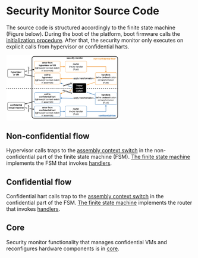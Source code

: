 # Security Monitor Source Code
The source code is structured accordingly to the finite state machine (Figure below). During the boot of the platform, boot firmware calls the [initialization procedure](core/initialization). After that, the security monitor only executes on explicit calls from hypervisor or confidential harts.

<img src="../../.github/fsm.png" align="center" width="60%"> 

## Non-confidential flow
Hypervisor calls traps to the [assembly context switch](non_confidential_flow/lightweight_context_switch/enter_from_hypervisor_or_vm.S) in the non-confidential part of the finite state machine (FSM). [The finite state machine](non_confidential_flow/finite_state_machine.rs) implements the FSM that invokes [handlers](non_confidential_flow/handlers/).

## Confidential flow
Confidential hart calls trap to the [assembly context switch](confidential_flow/lightweight_context_switch/enter_from_confidential_hart.S) in the confidential part of the FSM. [The finite state machine](confidential_flow/finite_state_machine.rs) implements the router that invokes [handlers](confidential_flow/handlers/).

## Core
Security monitor functionality that manages confidential VMs and reconfigures hardware components is in [core](core/). 
